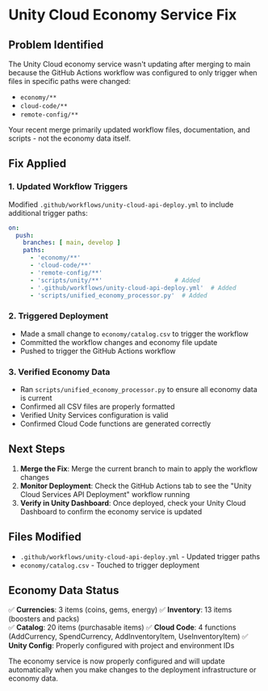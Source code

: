 # Unity Cloud Economy Service Fix

## Problem Identified
The Unity Cloud economy service wasn't updating after merging to main because the GitHub Actions workflow was configured to only trigger when files in specific paths were changed:
- `economy/**`
- `cloud-code/**` 
- `remote-config/**`

Your recent merge primarily updated workflow files, documentation, and scripts - not the economy data itself.

## Fix Applied

### 1. Updated Workflow Triggers
Modified `.github/workflows/unity-cloud-api-deploy.yml` to include additional trigger paths:
```yaml
on:
  push:
    branches: [ main, develop ]
    paths:
      - 'economy/**'
      - 'cloud-code/**'
      - 'remote-config/**'
      - 'scripts/unity/**'                    # Added
      - '.github/workflows/unity-cloud-api-deploy.yml'  # Added
      - 'scripts/unified_economy_processor.py'  # Added
```

### 2. Triggered Deployment
- Made a small change to `economy/catalog.csv` to trigger the workflow
- Committed the workflow changes and economy file update
- Pushed to trigger the GitHub Actions workflow

### 3. Verified Economy Data
- Ran `scripts/unified_economy_processor.py` to ensure all economy data is current
- Confirmed all CSV files are properly formatted
- Verified Unity Services configuration is valid
- Confirmed Cloud Code functions are generated correctly

## Next Steps

1. **Merge the Fix**: Merge the current branch to main to apply the workflow changes
2. **Monitor Deployment**: Check the GitHub Actions tab to see the "Unity Cloud Services API Deployment" workflow running
3. **Verify in Unity Dashboard**: Once deployed, check your Unity Cloud Dashboard to confirm the economy service is updated

## Files Modified
- `.github/workflows/unity-cloud-api-deploy.yml` - Updated trigger paths
- `economy/catalog.csv` - Touched to trigger deployment

## Economy Data Status
✅ **Currencies**: 3 items (coins, gems, energy)
✅ **Inventory**: 13 items (boosters and packs)  
✅ **Catalog**: 20 items (purchasable items)
✅ **Cloud Code**: 4 functions (AddCurrency, SpendCurrency, AddInventoryItem, UseInventoryItem)
✅ **Unity Config**: Properly configured with project and environment IDs

The economy service is now properly configured and will update automatically when you make changes to the deployment infrastructure or economy data.